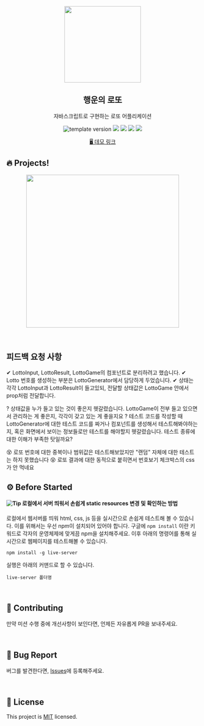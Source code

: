 <p align="middle" >
  <img width="200px;" src="./src/images/lotto_ball.png"/>
</p>
<h2 align="middle">행운의 로또</h2>
<p align="middle">자바스크립트로 구현하는 로또 어플리케이션</p>
<p align="middle">
  <img src="https://img.shields.io/badge/version-1.0.0-blue?style=flat-square" alt="template version"/>
  <img src="https://img.shields.io/badge/language-html-red.svg?style=flat-square"/>
  <img src="https://img.shields.io/badge/language-css-blue.svg?style=flat-square"/>
  <img src="https://img.shields.io/badge/language-js-yellow.svg?style=flat-square"/>
  <img src="https://img.shields.io/badge/license-MIT-brightgreen.svg?style=flat-square"/>
</p>

<p align="middle">
  <a href="https://pithesun.github.io/js-lotto">🖥️ 데모 링크</a>
</p>

## 🔥 Projects!

<p align="middle">
  <img width="400" src="./src/images/lotto_ui.png">
</p>

<br>

## 피드백 요청 사항

✔ LottoInput, LottoResult, LottoGame의 컴포넌트로 분리하려고 했습니다.
✔ Lotto 번호를 생성하는 부분은 LottoGenerator에서 담당하게 두었습니다.
✔ 상태는 각각 LottoInput과 LottoResult이 들고있되, 전달할 상태값은 LottoGame 안에서 prop처럼 전달합니다.

? 상태값을 누가 들고 있는 것이 좋은지 헷갈렸습니다. LottoGame이 전부 들고 있으면서 관리하는 게 좋은지, 각각이 갖고 있는 게 좋을지요
? 테스트 코드를 작성할 때 LottoGenerator에 대한 테스트 코드를 짜거나 컴포넌트를 생성해서 테스트해봐야하는지, 혹은 화면에서 보이는 정보들로만 테스트를 해야할지 헷갈렸습니다. 테스트 종류에 대한 이해가 부족한 탓일까요?

😵 로또 번호에 대한 중복이나 범위값은 테스트해보았지만 "랜덤" 자체에 대한 테스트는 하지 못했습니다
😵 로또 결과에 대한 동적으로 붙히면서 번호보기 체크박스의 css가 안 먹네요

## ⚙️ Before Started

#### <img alt="Tip" src="https://img.shields.io/static/v1.svg?label=&message=Tip&style=flat-square&color=673ab8"> 로컬에서 서버 띄워서 손쉽게 static resources 변경 및 확인하는 방법

로컬에서 웹서버를 띄워 html, css, js 등을 실시간으로 손쉽게 테스트해 볼 수 있습니다. 이를 위해서는 우선 npm이 설치되어 있어야 합니다. 구글에 `npm install` 이란 키워드로 각자의 운영체제에 맞게끔 npm을 설치해주세요. 이후 아래의 명령어를 통해 실시간으로 웹페이지를 테스트해볼 수 있습니다.

```
npm install -g live-server
```

실행은 아래의 커맨드로 할 수 있습니다.

```
live-server 폴더명
```

<br/>

## 👏 Contributing

만약 미션 수행 중에 개선사항이 보인다면, 언제든 자유롭게 PR을 보내주세요.

<br/>

## 🐞 Bug Report

버그를 발견한다면, [Issues](https://github.com/next-step/js-lotto/issues)에 등록해주세요.

<br/>

## 📝 License

This project is [MIT](https://github.com/next-step/js-lotto/blob/main/LICENSE) licensed.

